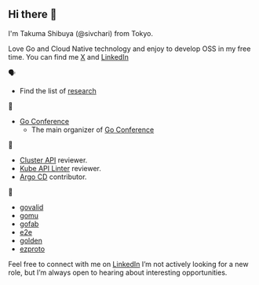 ## Hi there 👋

I'm Takuma Shibuya (@sivchari) from Tokyo.

Love Go and Cloud Native technology and enjoy to develop OSS in my free time.
You can find me [X](https://x.com/sivchari) and [LinkedIn](https://www.linkedin.com/in/sivchari/)

🗣️

* Find the list of [research](https://github.com/sivchari/research)

🤝

* [Go Conference](https://gocon.jp/)
    * The main organizer of [Go Conference](https://gocon.jp)

👷

* [Cluster API](https://github.com/kubernetes-sigs/cluster-api) reviewer.
* [Kube API Linter](https://github.com/kubernetes-sigs/kube-api-linter) reviewer.
* [Argo CD](https://github.com/argoproj/argo-cd) contributor.

🔨
* [govalid](https://github.com/sivchari/govalid)
* [gomu](https://github.com/sivchari/gomu)
* [gofab](https://github.com/sivchari/gofab)
* [e2e](https://github.com/sivchari/e2e)
* [golden](https://github.com/sivchari/golden)
* [ezproto](https://github.com/sivchari/ezproto)

Feel free to connect with me on [LinkedIn](https://www.linkedin.com/in/sivchari/)
I’m not actively looking for a new role, but I’m always open to hearing about interesting opportunities.
